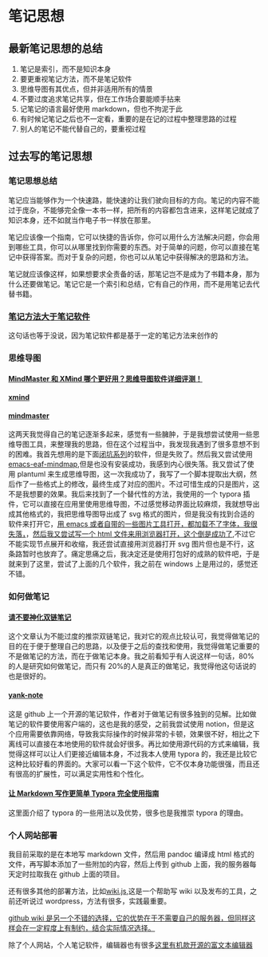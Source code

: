 # 笔记思想

## 最新笔记思想的总结

1. 笔记是索引，而不是知识本身
2. 要更重视笔记方法，而不是笔记软件
3. 思维导图有其优点，但并非适用所有的情景
4. 不要过度追求笔记共享，但在工作场合要能顺手拈来
5. 记笔记的语言最好使用 markdown，但也不拘泥于此
6. 有时候记笔记之后也不一定看，重要的是在记的过程中整理思路的过程
7. 别人的笔记不能代替自己的，要重视过程

## 过去写的笔记思想

### 笔记思想总结

笔记应当能够作为一个快速路，能快速的让我们驶向目标的方向。笔记的内容不能过于庞杂，不能够完全像一本书一样，把所有的内容都包含进来，这样笔记就成了知识本身，还不如就当作电子书一样放在那里。

笔记应该像一个指南，它可以快捷的告诉你，你可以用什么方法解决问题，你会用到哪些工具，你可以从哪里找到你需要的东西。对于简单的问题，你可以直接在笔记中获得答案。而对于复杂的问题，你也可以从笔记中获得解决的思路和方法。

笔记就应该像这样，如果想要求全责备的话，那笔记岂不是成为了书籍本身，那为什么还要做笔记。笔记它是一个索引和总结，它有自己的作用，而不是用笔记去代替书籍。

### [笔记方法大于笔记软件](https://www.zhihu.com/question/549956892/answer/2864582682?utm_psn=1772607959383588865)

这句话也等于没说，因为笔记软件都是基于一定的笔记方法来创作的

### 思维导图

#### [MindMaster 和 XMind 哪个更好用？思维导图软件详细评测！](https://post.smzdm.com/p/a07oq0dz/)

#### [xmind](https://xmind.app/)

#### [mindmaster](https://www.edrawsoft.com/mindmaster/)

这两天我觉得自己的笔记逐渐多起来，感觉有一些臃肿，于是我想尝试使用一些思维导图工具，来整理我的思路，但在这个过程当中，我发现我遇到了很多意想不到的困难。我首先想用的是下面[闭坑系列](闭坑系列)的软件，但是失败了。然后我又尝试使用[emacs-eaf-mindmap](eaf),但是也没有安装成功，我感到内心很失落。我又尝试了使用 plantuml 来生成思维导图，这一次我成功了，我写了一个脚本提取出大纲，然后作了一些格式上的修改，最终生成了对应的图片。不过可惜生成的只是图片，这不是我想要的效果。我后来找到了一个替代性的方法，我使用的一个 typora 插件，它可以直接在应用里使用思维导图，不过感觉移动界面比较麻烦，我就想导出成其他格式的，我把思维导图导出成了 svg 格式的图片，但是我没有找到合适的软件来打开它，[用 emacs 或者自带的一些图片工具打开，都加载不了字体，我很失落，](查看svg格式的文件)，[然后我又尝试写一个 html 文件来用浏览器打开，这个倒是成功了](file://https://raw.githubusercontent.com/Cipivious/my_try/main/view.html),不过它不能实现节点展开和收缩，我还尝试直接用浏览器打开 svg 图片但也是不行，这条路暂时也放弃了。痛定思痛之后，我决定还是使用打包好的成熟的软件吧，于是就来到了这里，尝试了上面的几个软件，我之前在 windows 上是用过的，感觉还不错。

### 如何做笔记

#### [请不要神化双链笔记](https://sspai.com/post/65273)

这个文章认为不能过度的推崇双链笔记，我对它的观点比较认可，我觉得做笔记的目的在于便于整理自己的思路，以及便于之后的查找和使用，我觉得做笔记重要的不是做笔记的方法，而在于做笔记本身。我之前看知乎有人说这样一句话，80%的人是研究如何做笔记，而只有 20%的人是真正的做笔记，我觉得他这句话说的也是很好的。

#### [yank-note](https://github.com/purocean/yn)

这是 github 上一个开源的笔记软件，作者对于做笔记有很多独到的见解。比如做笔记的软件要使用客户端的，这也是我的感受，之前我尝试使用 notion，但是这个应用需要依靠网络，导致我实际操作的时候非常的卡顿，效果很不好，相比之下离线可以直接在本地使用的软件就会好很多。再比如使用源代码的方式来编辑，我觉得这样可以让人们更接近编辑本身，不过我本人使用 typora 的，我还是比较它这种比较好看的界面的。大家可以看一下这个软件，它不仅本身功能很强，而且还有很高的扩展性，可以满足实用性和个性化。

#### [让 Markdown 写作更简单 Typora 完全使用指南](https://zhuanlan.zhihu.com/p/67153848)

这里面介绍了 typora 的一些用法以及优势，很多也是我推崇 typora 的理由。

### 个人网站部署

我目前采取的是在本地写 markdown 文件，然后用 pandoc 编译成 html 格式的文件，再写脚本添加了一些附加的内容，然后上传到 github 上面，我的服务器每天定时拉取我在 github 上面的项目。

还有很多其他的部署方法，比如[wiki.js](wiki.js),这是一个帮助写 wiki 以及发布的工具，之前还听说过 wordpress，方法有很多，实践最重要。

[github wiki 是另一个不错的选择，它的优势在于不需要自己的服务器，但同样这样会在一定程度上有制约，结合实际情况选择。](https://zhuanlan.zhihu.com/p/693571007?utm_psn=1772886456316817410)

除了个人网站，个人笔记软件，编辑器也有很多[这里有机款开源的富文本编辑器](https://www.zhihu.com/question/38699645/answer/2990410729?utm_psn=1775072091018461184)
